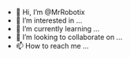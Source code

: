 - 👋 Hi, I’m @MrRobotix
- 👀 I’m interested in ...
- 🌱 I’m currently learning ...
- 💞️ I’m looking to collaborate on ...
- 📫 How to reach me ...

<!---
MrRobotix/MrRobotix is a ✨ special ✨ repository because its `README.md` (this file) appears on your GitHub profile.
You can click the Preview link to take a look at your changes.
--->
